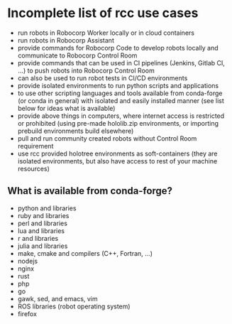 # Incomplete list of rcc use cases

* run robots in Robocorp Worker locally or in cloud containers
* run robots in Robocorp Assistant
* provide commands for Robocorp Code to develop robots locally and
  communicate to Robocorp Control Room
* provide commands that can be used in CI pipelines (Jenkins, Gitlab CI, ...)
  to push robots into Robocorp Control Room
* can also be used to run robot tests in CI/CD environments
* provide isolated environments to run python scripts and applications
* to use other scripting languages and tools available from conda-forge (or
  conda in general) with isolated and easily installed manner (see list below
  for ideas what is available)
* provide above things in computers, where internet access is restricted or
  prohibited (using pre-made hololib.zip environments, or importing prebuild
  environments build elsewhere)
* pull and run community created robots without Control Room requirement
* use rcc provided holotree environments as soft-containers (they are isolated
  environments, but also have access to rest of your machine resources)

## What is available from conda-forge?

* python and libraries
* ruby and libraries
* perl and libraries
* lua and libraries
* r and libraries
* julia and libraries
* make, cmake and compilers (C++, Fortran, ...)
* nodejs
* nginx
* rust
* php
* go
* gawk, sed, and emacs, vim
* ROS libraries (robot operating system)
* firefox
